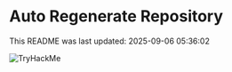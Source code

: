 # Auto Regenerate Repository

This README was last updated: 2025-09-06 05:36:02

 ![TryHackMe](https://tryhackme.com/badge/533634)